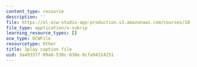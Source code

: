```yaml
---
content_type: resource
description: ''
file: https://ol-ocw-studio-app-production.s3.amazonaws.com/courses/18-01sc-single-variable-calculus-fall-2010/3a49337f09a6530c838e8cfa94314251_1RLctDS2hUQ.vtt
file_type: application/x-subrip
learning_resource_types: []
ocw_type: OCWFile
resourcetype: Other
title: 3play caption file
uid: 3a49337f-09a6-530c-838e-8cfa94314251
---
```

